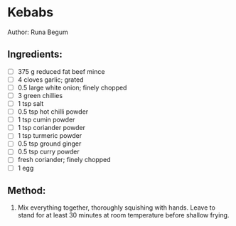 # Kebabs
Author: Runa Begum


## Ingredients:
- [ ] 375 g reduced fat beef mince
- [ ] 4 cloves garlic; grated
- [ ] 0.5 large white onion; finely chopped
- [ ] 3 green chillies
- [ ] 1 tsp salt
- [ ] 0.5 tsp hot chilli powder
- [ ] 1 tsp cumin powder
- [ ] 1 tsp coriander powder
- [ ] 1 tsp turmeric powder
- [ ] 0.5 tsp ground ginger
- [ ] 0.5 tsp curry powder
- [ ] fresh coriander; finely chopped
- [ ] 1 egg

## Method:
1. Mix everything together, thoroughly squishing with hands. Leave to stand for at least 30 minutes at room temperature before shallow frying.
